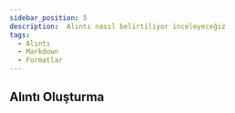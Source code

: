 ```yaml
---
sidebar_position: 5
description:  Alıntı nasıl belirtiliyor inceleyeceğiz
tags:
  - Alıntı
  - Markdown
  - Formatlar
---
```

## Alıntı Oluşturma